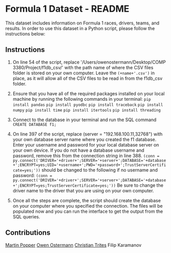 # Formula 1 Dataset - README

This dataset includes information on Formula 1 races, drivers, teams, and results. In order to use this dataset in a Python script, please follow the instructions below:

## Instructions

1. On line 54 of the script, replace '/Users/owenostermann/Desktop/COMP 3380/Project/f1db_csv/' with the path name of where the CSV files folder is stored on your own computer. Leave the `(+name+'.csv')` in place, as it will allow all of the CSV files to be read in from the f1db_csv folder.

2. Ensure that you have all of the required packages installed on your local machine by running the following commands in your terminal:
`pip install pandas`
`pip install pyodbc`
`pip install traceback`
`pip install numpy`
`pip install time`
`pip install itertools`
`pip install threading`

3. Connect to the database in your terminal and run the SQL command `CREATE DATABASE f1;`
4. On line 397 of the script, replace (server = "192.168.100.11,32768") with your own database server name where you created the f1 database. Enter your username and password for your local database server on your own device. If you do not have a database username and password, remove this from the connection string in line 388.
   `(conn = py.connect('DRIVER='+driver+';SERVER='+server+';DATABASE='+database+';ENCRYPT=yes;UID='+username+';PWD='+password+';TrustServerCertificate=yes;'))`
   should be changed to the following if no username and password:
   `(conn = py.connect('DRIVER='+driver+';SERVER='+server+';DATABASE='+database+';ENCRYPT=yes;TrustServerCertificate=yes;'))`
Be sure to change the driver name to the driver that you are using on your own computer.

5. Once all the steps are complete, the script should create the database on your computer where you specified the connection. The files will be populated now and you can run the interface to get the output from the SQL queries.

## Contributions
[Martin Popper](https://github.com/martinpopper)
[Owen Ostermann](https://github.com/oostermann10)
[Christian Trites](https://github.com/ChristianTrites)
Filip Karamanov
